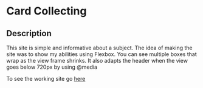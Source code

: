 # Card Collecting

## Description
This site is simple and informative about a subject. The idea of making the site was to show my abilities using Flexbox. You can see multiple boxes that wrap as the view frame shrinks. It also adapts the header when the view goes below 720px by using @media 

To see the working site go [here](https://apmanager001.github.io/starting/)
